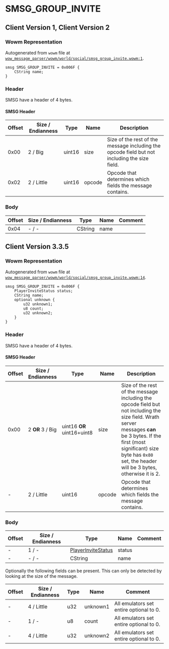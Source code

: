 # SMSG_GROUP_INVITE

## Client Version 1, Client Version 2

### Wowm Representation

Autogenerated from `wowm` file at [`wow_message_parser/wowm/world/social/smsg_group_invite.wowm:1`](https://github.com/gtker/wow_messages/tree/main/wow_message_parser/wowm/world/social/smsg_group_invite.wowm#L1).
```rust,ignore
smsg SMSG_GROUP_INVITE = 0x006F {
    CString name;
}
```
### Header

SMSG have a header of 4 bytes.

#### SMSG Header

| Offset | Size / Endianness | Type   | Name   | Description |
| ------ | ----------------- | ------ | ------ | ----------- |
| 0x00   | 2 / Big           | uint16 | size   | Size of the rest of the message including the opcode field but not including the size field.|
| 0x02   | 2 / Little        | uint16 | opcode | Opcode that determines which fields the message contains.|

### Body

| Offset | Size / Endianness | Type | Name | Comment |
| ------ | ----------------- | ---- | ---- | ------- |
| 0x04 | - / - | CString | name |  |

## Client Version 3.3.5

### Wowm Representation

Autogenerated from `wowm` file at [`wow_message_parser/wowm/world/social/smsg_group_invite.wowm:14`](https://github.com/gtker/wow_messages/tree/main/wow_message_parser/wowm/world/social/smsg_group_invite.wowm#L14).
```rust,ignore
smsg SMSG_GROUP_INVITE = 0x006F {
    PlayerInviteStatus status;
    CString name;
    optional unknown {
        u32 unknown1;
        u8 count;
        u32 unknown2;
    }
}
```
### Header

SMSG have a header of 4 bytes.

#### SMSG Header

| Offset | Size / Endianness | Type   | Name   | Description |
| ------ | ----------------- | ------ | ------ | ----------- |
| 0x00   | 2 **OR** 3 / Big           | uint16 **OR** uint16+uint8 | size | Size of the rest of the message including the opcode field but not including the size field. Wrath server messages **can** be 3 bytes. If the first (most significant) size byte has `0x80` set, the header will be 3 bytes, otherwise it is 2.|
| -      | 2 / Little| uint16 | opcode | Opcode that determines which fields the message contains. |

### Body

| Offset | Size / Endianness | Type | Name | Comment |
| ------ | ----------------- | ---- | ---- | ------- |
| - | 1 / - | [PlayerInviteStatus](playerinvitestatus.md) | status |  |
| - | - / - | CString | name |  |

Optionally the following fields can be present. This can only be detected by looking at the size of the message.

| Offset | Size / Endianness | Type | Name | Comment |
| ------ | ----------------- | ---- | ---- | ------- |
| - | 4 / Little | u32 | unknown1 | All emulators set entire optional to 0. |
| - | 1 / - | u8 | count | All emulators set entire optional to 0. |
| - | 4 / Little | u32 | unknown2 | All emulators set entire optional to 0. |

